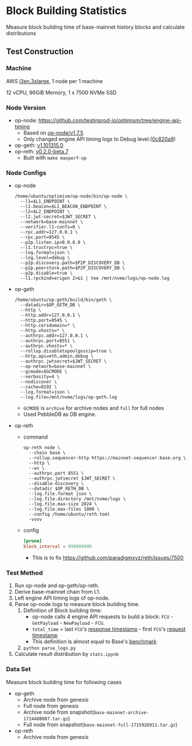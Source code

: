 # Block Building Statistics

Measure block building time of base-mainnet history blocks and calculate distributions

## Test Construction
### Machine
AWS [i3en.3xlarge](https://aws.amazon.com/ko/ec2/instance-types/i3en/), 1 node per 1 machine

12 vCPU, 96GiB Memory, 1 x 7500 NVMe SSD

### Node Version
- op-node: https://github.com/testinprod-io/optimism/tree/engine-api-timing
  - Based on [op-node/v1.7.5](https://github.com/ethereum-optimism/optimism/releases/tag/op-node%2Fv1.7.5)
  - Only changed engine API timing logs to Debug level.([0c820a9](https://github.com/ethereum-optimism/optimism/commit/0c820a9c0bfa3f33bf2cff8f4712b48409fce8bd))
- op-geth: [v1.101315.0](https://github.com/ethereum-optimism/op-geth/releases/tag/v1.101315.0)
- op-reth: [v0.2.0-beta.7](https://github.com/paradigmxyz/reth/releases/tag/v0.2.0-beta.7)
  - Built with `make maxperf-op`

### Node Configs
- op-node
  ```shell
  /home/ubuntu/optimism/op-node/bin/op-node \
    --l1=$L1_ENDPOINT \
    --l1.beacon=$L1_BEACON_ENDPOINT \
    --l2=$L2_ENDPOINT \
    --l2.jwt-secret=$JWT_SECRET \
    --network=base-mainnet \
    --verifier.l1-confs=0 \
    --rpc.addr=127.0.0.1 \
    --rpc.port=9545 \
    --p2p.listen.ip=0.0.0.0 \
    --l1.trustrpc=true \
    --log.format=json \
    --log.level=debug \
    --p2p.discovery.path=$P2P_DISCOVERY_DB \
    --p2p.peerstore.path=$P2P_DISCOVERY_DB \
    --p2p.disable=true \
    --l1.rpckind=erigon 2>&1 | tee /mnt/nvme/logs/op-node.log
  ```

- op-geth
  ```shell
  /home/ubuntu/op-geth/build/bin/geth \
    --datadir=$OP_GETH_DB \
    --http \
    --http.addr=127.0.0.1 \
    --http.port=8545 \
    --http.corsdomain=* \
    --http.vhosts=* \
    --authrpc.addr=127.0.0.1 \
    --authrpc.port=8551 \
    --authrpc.vhosts=* \
    --rollup.disabletxpoolgossip=true \
    --http.api=eth,admin,debug \
    --authrpc.jwtsecret=$JWT_SECRET \
    --op-network=base-mainnet \
    --gcmode=$GCMODE \
    --verbosity=4 \
    --nodiscover \
    --cache=8192 \
    --log.format=json \
    --log.file=/mnt/nvme/logs/op-geth.log
  ```
  - `GCMODE` is `archive` for archive nodes and `full` for full nodes
  - Used PebbleDB as DB engine.

- op-reth
  - command
    ```shell
    op-reth node \
      --chain base \
      --rollup.sequencer-http https://mainnet-sequencer.base.org \
      --http \
      --ws \
      --authrpc.port 8551 \
      --authrpc.jwtsecret $JWT_SECRET \
      --disable-discovery \
      --datadir $OP_RETH_DB \
      --log.file.format json \
      --log.file.directory /mnt/nvme/logs \
      --log.file.max-size 2024 \
      --log.file.max-files 1000 \
      --config /home/ubuntu/reth.toml
      -vvvv
    ```
  - config
    ```toml
    [prune]
    block_interval = 999999999
    ```
    - This is to fix https://github.com/paradigmxyz/reth/issues/7500

### Test Method
1. Run op-node and op-geth/op-reth.
2. Derive base-mainnet chain from L1.
3. Left engine API timing logs of op-node.
4. Parse op-node logs to measure block building time.
   1. Definition of Block building time:
      - op-node calls 4 engine API requests to build a block: `FCU` - `GetPayload` - `NewPayload` - `FCU`.
      - `total_time` = last `FCU`'s [response timestamp](https://github.com/ethereum-optimism/optimism/commit/0c820a9c0bfa3f33bf2cff8f4712b48409fce8bd#diff-24782d08763abbaa332e4288033227ac3da7d4ba75246c5aadbfa422392473f1R93) - first `FCU`'s [request timestamp](https://github.com/ethereum-optimism/optimism/commit/0c820a9c0bfa3f33bf2cff8f4712b48409fce8bd#diff-24782d08763abbaa332e4288033227ac3da7d4ba75246c5aadbfa422392473f1R86)
      - This definition is almost equal to Base's [benchmark](https://github.com/danyalprout/replayor/blob/main/packages/replayor/benchmark.go#L214)
   2. `python parse_logs.py`
3. Calculate result distribution by `stats.ipynb`

### Data Set
Measure block building time for following cases
- op-geth
  - Archive node from genesis
  - Full node from genesis
  - Archive node from snapshot(`base-mainnet-archive-1714488087.tar.gz`)
  - Full node from snapshot(`base-mainnet-full-1715926911.tar.gz`)
- op-reth
  - Archive node from genesis
